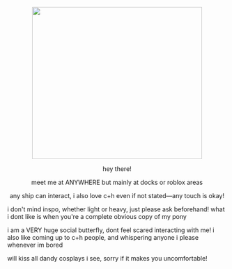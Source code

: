 <p align="center">
  <img width="390" height="350" src="https://cdn.discordapp.com/attachments/1357628531089084496/1400694066517377144/IMG_3439.png?ex=688d9181&is=688c4001&hm=e24fd1b414c7c62d88b3f6fa9c8e4337725e44c328ca710a048df594ff609b7d&">
</p>

<p align="center"> hey there!

<p align="center"> meet me at ANYWHERE but mainly at docks or roblox areas

<p align="center"> any ship can interact, i also love c+h even if not stated—any touch is okay! 

i don't mind inspo, whether light or heavy, just please ask beforehand! what i dont like is when you're a complete obvious copy of my pony

i am a VERY huge social butterfly, dont feel scared interacting with me! i also like coming up to c+h people, and whispering anyone i please whenever im bored

will kiss all dandy cosplays i see, sorry if it makes you uncomfortable!

